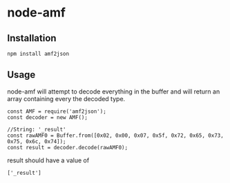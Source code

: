 # node-amf
## Installation
```
npm install amf2json
```
## Usage
node-amf will attempt to decode everything in the buffer and will return an array containing every the decoded type. 
```
const AMF = require('amf2json');
const decoder = new AMF();

//String: '_result'
const rawAMF0 = Buffer.from([0x02, 0x00, 0x07, 0x5f, 0x72, 0x65, 0x73, 0x75, 0x6c, 0x74]);
const result = decoder.decode(rawAMF0);
```
result should have a value of
```
['_result']
```

